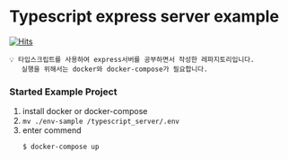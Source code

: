 # Typescript express server example
[![Hits](https://hits.seeyoufarm.com/api/count/incr/badge.svg?url=https://github.com/devsungmin/typescript-api-study)](https://hits.seeyoufarm.com)
```
💡 타입스크립트를 사용하여 express서버를 공부하면서 작성한 레파지토리입니다.
   실행을 위해서는 docker와 docker-compose가 필요합니다.
```

### Started Example Project
1. install docker or docker-compose
2. `mv ./env-sample /typescript_server/.env`
3. enter commend
   ```
   $ docker-compose up
   ```